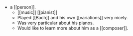 - a [[person]].
  - [[music]] [[pianist]]
  - Played [[Bach]] and his own [[variations]] very nicely.
  - Was very particular about his pianos.
  - Would like to learn more about him as a [[composer]].
